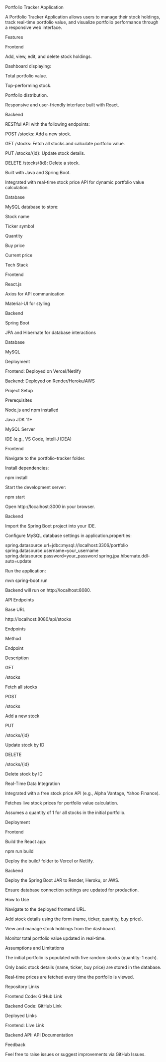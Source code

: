 Portfolio Tracker Application

A Portfolio Tracker Application allows users to manage their stock holdings, track real-time portfolio value, and visualize portfolio performance through a responsive web interface.

Features

Frontend

Add, view, edit, and delete stock holdings.

Dashboard displaying:

Total portfolio value.

Top-performing stock.

Portfolio distribution.

Responsive and user-friendly interface built with React.

Backend

RESTful API with the following endpoints:

POST /stocks: Add a new stock.

GET /stocks: Fetch all stocks and calculate portfolio value.

PUT /stocks/{id}: Update stock details.

DELETE /stocks/{id}: Delete a stock.

Built with Java and Spring Boot.

Integrated with real-time stock price API for dynamic portfolio value calculation.

Database

MySQL database to store:

Stock name

Ticker symbol

Quantity

Buy price

Current price

Tech Stack

Frontend

React.js

Axios for API communication

Material-UI for styling

Backend

Spring Boot

JPA and Hibernate for database interactions

Database

MySQL

Deployment

Frontend: Deployed on Vercel/Netlify

Backend: Deployed on Render/Heroku/AWS

Project Setup

Prerequisites

Node.js and npm installed

Java JDK 11+

MySQL Server

IDE (e.g., VS Code, IntelliJ IDEA)

Frontend

Navigate to the portfolio-tracker folder.

Install dependencies:

npm install

Start the development server:

npm start

Open http://localhost:3000 in your browser.

Backend

Import the Spring Boot project into your IDE.

Configure MySQL database settings in application.properties:

spring.datasource.url=jdbc:mysql://localhost:3306/portfolio
spring.datasource.username=your_username
spring.datasource.password=your_password
spring.jpa.hibernate.ddl-auto=update

Run the application:

mvn spring-boot:run

Backend will run on http://localhost:8080.

API Endpoints

Base URL

http://localhost:8080/api/stocks

Endpoints

Method

Endpoint

Description

GET

/stocks

Fetch all stocks

POST

/stocks

Add a new stock

PUT

/stocks/{id}

Update stock by ID

DELETE

/stocks/{id}

Delete stock by ID

Real-Time Data Integration

Integrated with a free stock price API (e.g., Alpha Vantage, Yahoo Finance).

Fetches live stock prices for portfolio value calculation.

Assumes a quantity of 1 for all stocks in the initial portfolio.

Deployment

Frontend

Build the React app:

npm run build

Deploy the build/ folder to Vercel or Netlify.

Backend

Deploy the Spring Boot JAR to Render, Heroku, or AWS.

Ensure database connection settings are updated for production.

How to Use

Navigate to the deployed frontend URL.

Add stock details using the form (name, ticker, quantity, buy price).

View and manage stock holdings from the dashboard.

Monitor total portfolio value updated in real-time.

Assumptions and Limitations

The initial portfolio is populated with five random stocks (quantity: 1 each).

Only basic stock details (name, ticker, buy price) are stored in the database.

Real-time prices are fetched every time the portfolio is viewed.

Repository Links

Frontend Code: GitHub Link

Backend Code: GitHub Link

Deployed Links

Frontend: Live Link

Backend API: API Documentation

Feedback

Feel free to raise issues or suggest improvements via GitHub Issues.
